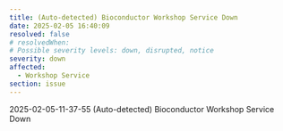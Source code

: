 ```yaml
---
title: (Auto-detected) Bioconductor Workshop Service Down
date: 2025-02-05 16:40:09
resolved: false
# resolvedWhen: 
# Possible severity levels: down, disrupted, notice
severity: down
affected:
  - Workshop Service
section: issue
---
```


2025-02-05-11-37-55 (Auto-detected) Bioconductor Workshop Service Down

